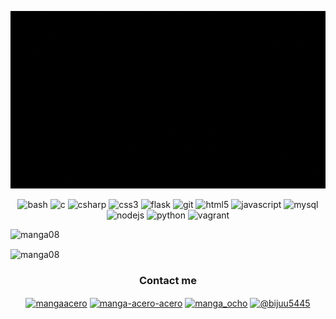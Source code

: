 <p align=center>
	<img src="https://github.com/Manga08/Manga08/raw/master/assets/Manga%20Acero.gif"/>
</p>

<p align=center>
<img src="https://www.vectorlogo.zone/logos/gnu_bash/gnu_bash-icon.svg" alt="bash" width="40" height="40"/>
<img src="https://devicons.github.io/devicon/devicon.git/icons/c/c-original.svg" alt="c" width="40" height="40"/>
<img src="https://devicons.github.io/devicon/devicon.git/icons/csharp/csharp-original.svg" alt="csharp" width="40" height="40"/>
<img src="https://devicons.github.io/devicon/devicon.git/icons/css3/css3-original-wordmark.svg" alt="css3" width="40" height="40"/>
<img src="https://www.vectorlogo.zone/logos/pocoo_flask/pocoo_flask-icon.svg" alt="flask" width="40" height="40"/>
<img src="https://www.vectorlogo.zone/logos/git-scm/git-scm-icon.svg" alt="git" width="40" height="40"/>
<img src="https://devicons.github.io/devicon/devicon.git/icons/html5/html5-original-wordmark.svg" alt="html5" width="40" height="40"/>
<img src="https://devicons.github.io/devicon/devicon.git/icons/javascript/javascript-original.svg" alt="javascript" width="40" height="40"/>
<img src="https://devicons.github.io/devicon/devicon.git/icons/mysql/mysql-original-wordmark.svg" alt="mysql" width="40" height="40"/>
<img src="https://devicons.github.io/devicon/devicon.git/icons/nodejs/nodejs-original-wordmark.svg" alt="nodejs" width="40" height="40"/>
<img src="https://devicons.github.io/devicon/devicon.git/icons/python/python-original.svg" alt="python" width="40" height="40"/>
<img src="https://www.vectorlogo.zone/logos/vagrantup/vagrantup-icon.svg" alt="vagrant" width="40" height="40"/>
</p>

<p>&nbsp;<img align="left" src="https://github-readme-stats.vercel.app/api?username=manga08&show_icons=true&hide_border=true&count_private=true&hide=issues&theme=tokyonight" alt="manga08" class="responsive"/></p>

<p><img align="center" src="https://github-readme-stats.vercel.app/api/top-langs/?username=manga08&layout=compact&hide=html&hide_border=true&count_private=true&theme=tokyonight" alt="manga08" class="responsive"/></p>

<div align="center">
  <h3 align="center">Contact me</h3> 
</div>

<p align="center">
<a href="https://twitter.com/mangaacero" target="blank"><img align="center" src="https://cdn.jsdelivr.net/npm/simple-icons@3.0.1/icons/twitter.svg" alt="mangaacero" height="30" width="30" /></a>
<a href="https://linkedin.com/in/manga-acero-acero" target="blank"><img align="center" src="https://cdn.jsdelivr.net/npm/simple-icons@3.0.1/icons/linkedin.svg" alt="manga-acero-acero" height="30" width="30" /></a>
<a href="https://instagram.com/manga_ocho" target="blank"><img align="center" src="https://cdn.jsdelivr.net/npm/simple-icons@3.0.1/icons/instagram.svg" alt="manga_ocho" height="30" width="30" /></a>
<a href="https://medium.com/@bijuu5445" target="blank"><img align="center" src="https://cdn.jsdelivr.net/npm/simple-icons@3.0.1/icons/medium.svg" alt="@bijuu5445" height="30" width="30" /></a>
</p>
